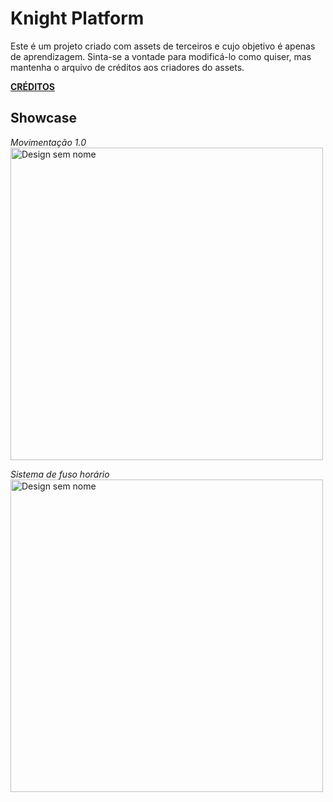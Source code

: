 # Knight Platform
Este é um projeto criado com assets de terceiros e cujo objetivo é apenas de aprendizagem. Sinta-se a vontade para modificá-lo como quiser, mas mantenha o arquivo de créditos aos criadores do assets.

[**CRÉDITOS**](CREDITS.md)

## Showcase

_Movimentação 1.0_  
<a href="https://youtu.be/9OOM4-s1bhU?si=N7BJD2sTc9WFs3ZE">
    <img src="https://github.com/Ralob7002/Knight-Platform/assets/146876856/b14769a5-dde5-419b-9d57-8fc9f76e455e" alt="Design sem nome" width="500">
</a>

_Sistema de fuso horário_  
<a href="https://youtu.be/9OOM4-s1bhU?si=N7BJD2sTc9WFs3ZE">
    <img src="https://github.com/Ralob7002/Knight-Platform/assets/146876856/72b15cc6-0dd2-47f8-ba02-bdd17a49357d" alt="Design sem nome" width="500">
</a>
